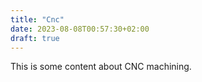 ```yaml
---
title: "Cnc"
date: 2023-08-08T00:57:30+02:00
draft: true
---
```


This is some content about CNC machining.
